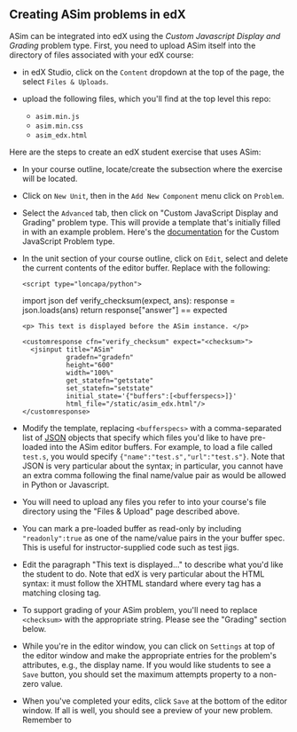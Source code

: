 ## Creating ASim problems in edX

ASim can be integrated into edX using the *Custom Javascript Display and Grading*
problem type.  First, you need to upload ASim itself into the directory of files
associated with your edX course:

* in edX Studio, click on the `Content` dropdown at the top of the page,
the select `Files & Uploads`.

* upload the following files, which you'll find at the top level this
repo:

  * `asim.min.js`
  * `asim.min.css`
  * `asim_edx.html`

Here are the steps to create an edX student exercise that uses ASim:

* In your course outline, locate/create the subsection where the
exercise will be located.

* Click on `New Unit`, then in the `Add New Component` menu click
on `Problem`.

* Select the `Advanced` tab, then click on "Custom JavaScript Display
and Grading" problem type.  This will provide a template that's initially
filled in with an example problem.  Here's the
<a href="https://edx.readthedocs.io/projects/open-edx-building-and-running-a-course/en/open-release-eucalyptus.master/exercises_tools/custom_javascript.html">documentation</a> for
the Custom JavaScript Problem type.

* In the unit section of your course outline, click on `Edit`, select
and delete the current contents of the editor buffer.  Replace with the following:

    <problem>
    
      <script type="loncapa/python">
    import json
    def verify_checksum(expect, ans):
        response = json.loads(ans)
        return response["answer"] == expected
      </script>
    
      <p> This text is displayed before the ASim instance. </p>
    
      <customresponse cfn="verify_checksum" expect="<checksum>">
        <jsinput title="ASim"
                 gradefn="gradefn"
                 height="600"
                 width="100%"
                 get_statefn="getstate"
                 set_statefn="setstate"
                 initial_state='{"buffers":[<bufferspecs>]}'
                 html_file="/static/asim_edx.html"/>
      </customresponse>
    
    </problem>

* Modify the template, replacing `<bufferspecs>` with a
comma-separated list of <a href="https://www.json.org/json-en.html">JSON</a>
objects that specify which files you'd like to have pre-loaded into
the ASim editor buffers.  For example, to load a file called `test.s`,
you would specify `{"name":"test.s","url":"test.s"}`.  Note that JSON
is very particular about the syntax; in particular, you cannot have an
extra comma following the final name/value pair as would be allowed in
Python or Javascript.

* You will need to upload any files you refer to into your course's
file directory using the "Files & Upload" page described above.

* You can mark a pre-loaded buffer as read-only by including `"readonly":true`
as one of the name/value pairs in the your buffer spec.  This is useful
for instructor-supplied code such as test jigs.

* Edit the paragraph "This text is displayed..." to describe what you'd
like the student to do.  Note that edX is very particular about the
HTML syntax: it must follow the XHTML standard where every tag
has a matching closing tag.

* To support grading of your ASim problem, you'll need to replace
`<checksum>` with the appropriate string.  Please see the "Grading"
section below.

* While you're in the editor window, you can click on `Settings`
at top of the editor window and make the appropriate entries
for the problem's attributes, e.g., the display name.  If you would
like students to see a `Save` button, you should set the maximum
attempts property to a non-zero value.

* When you've completed your edits, click `Save` at the bottom of
the editor window.  If all is well, you should see a preview of your
new problem.  Remember to 
